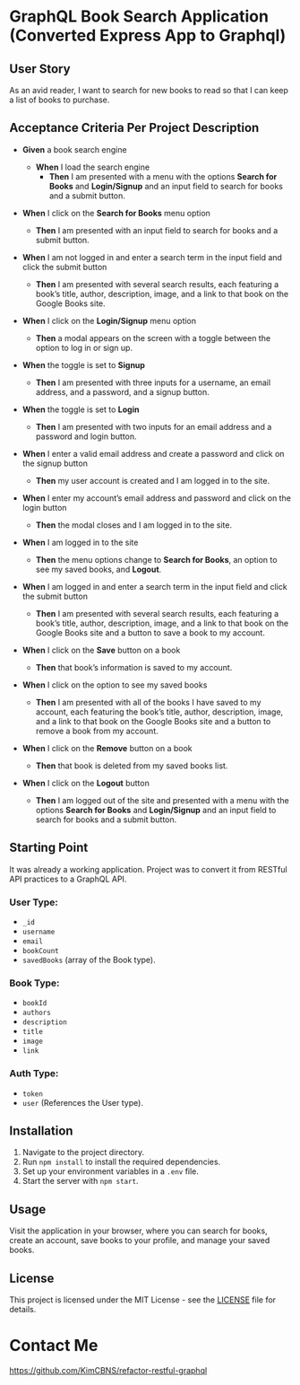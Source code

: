 # GraphQL Book Search Application (Converted Express App to Graphql)

## User Story
As an avid reader, I want to search for new books to read so that I can keep a list of books to purchase.

## Acceptance Criteria Per Project Description
- **Given** a book search engine
  - **When** I load the search engine
    - **Then** I am presented with a menu with the options **Search for Books** and **Login/Signup** and an input field to search for books and a submit button.

- **When** I click on the **Search for Books** menu option
  - **Then** I am presented with an input field to search for books and a submit button.

- **When** I am not logged in and enter a search term in the input field and click the submit button
  - **Then** I am presented with several search results, each featuring a book’s title, author, description, image, and a link to that book on the Google Books site.

- **When** I click on the **Login/Signup** menu option
  - **Then** a modal appears on the screen with a toggle between the option to log in or sign up.

- **When** the toggle is set to **Signup**
  - **Then** I am presented with three inputs for a username, an email address, and a password, and a signup button.

- **When** the toggle is set to **Login**
  - **Then** I am presented with two inputs for an email address and a password and login button.

- **When** I enter a valid email address and create a password and click on the signup button
  - **Then** my user account is created and I am logged in to the site.

- **When** I enter my account’s email address and password and click on the login button
  - **Then** the modal closes and I am logged in to the site.

- **When** I am logged in to the site
  - **Then** the menu options change to **Search for Books**, an option to see my saved books, and **Logout**.

- **When** I am logged in and enter a search term in the input field and click the submit button
  - **Then** I am presented with several search results, each featuring a book’s title, author, description, image, and a link to that book on the Google Books site and a button to save a book to my account.

- **When** I click on the **Save** button on a book
  - **Then** that book’s information is saved to my account.

- **When** I click on the option to see my saved books
  - **Then** I am presented with all of the books I have saved to my account, each featuring the book’s title, author, description, image, and a link to that book on the Google Books site and a button to remove a book from my account.

- **When** I click on the **Remove** button on a book
  - **Then** that book is deleted from my saved books list.

- **When** I click on the **Logout** button
  - **Then** I am logged out of the site and presented with a menu with the options **Search for Books** and **Login/Signup** and an input field to search for books and a submit button.

## Starting Point
 It was already a working application. Project was to convert it from RESTful API practices to a GraphQL API.

### User Type:
- `_id`
- `username`
- `email`
- `bookCount`
- `savedBooks` (array of the Book type).

### Book Type:
- `bookId`
- `authors`
- `description`
- `title`
- `image`
- `link`

### Auth Type:
- `token`
- `user` (References the User type).



## Installation
1. Navigate to the project directory.
2. Run `npm install` to install the required dependencies.
3. Set up your environment variables in a `.env` file.
4. Start the server with `npm start`.

## Usage
Visit the application in your browser, where you can search for books, create an account, save books to your profile, and manage your saved books.

## License
This project is licensed under the MIT License - see the [LICENSE](LICENSE) file for details.

# Contact Me
https://github.com/KimCBNS/refactor-restful-graphql
